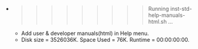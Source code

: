 * >>>>>>>>> Running inst-std-help-manuals-html.sh ...
  * Add user & developer manuals(html) in Help menu.
  * Disk size = 3526036K. Space Used = 76K. Runtime = 00:00:00:00.
